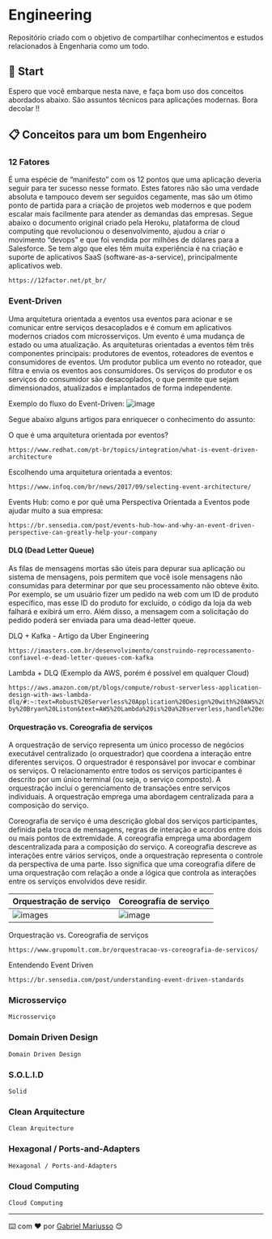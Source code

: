# Engineering

Repositório criado com o objetivo de compartilhar conhecimentos e estudos relacionados à Engenharia como um todo.

## 🚀 Start

Espero que você embarque nesta nave, e faça bom uso dos conceitos abordados abaixo. São assuntos técnicos para aplicações modernas. Bora decolar !!

## 📋 Conceitos para um bom Engenheiro

### 12 Fatores

É uma espécie de “manifesto” com os 12 pontos que uma aplicação deveria seguir para ter sucesso nesse formato. Estes fatores não são uma verdade absoluta e tampouco devem ser seguidos cegamente, mas são um ótimo ponto de partida para a criação de projetos web modernos e que podem escalar mais facilmente para atender as demandas das empresas.
Segue abaixo o documento original criado pela Heroku, plataforma de cloud computing que revolucionou o desenvolvimento, ajudou a criar o movimento “devops” e que foi vendida por milhões de dólares para a Salesforce. Se tem algo que eles têm muita experiência é na criação e suporte de aplicativos SaaS (software-as-a-service), principalmente aplicativos web.

```
https://12factor.net/pt_br/
```

### Event-Driven

Uma arquitetura orientada a eventos usa eventos para acionar e se comunicar entre serviços desacoplados e é comum em aplicativos modernos criados com microsserviços. Um evento é uma mudança de estado ou uma atualização.
As arquiteturas orientadas a eventos têm três componentes principais: produtores de eventos, roteadores de eventos e consumidores de eventos. Um produtor publica um evento no roteador, que filtra e envia os eventos aos consumidores. Os serviços do produtor e os serviços do consumidor são desacoplados, o que permite que sejam dimensionados, atualizados e implantados de forma independente.

Exemplo do fluxo do Event-Driven:
![image](https://user-images.githubusercontent.com/22088545/166073291-41334b11-d29a-48dc-b5df-3453ddef04c1.png)

Segue abaixo alguns artigos para enriquecer o conhecimento do assunto:

O que é uma arquitetura orientada por eventos?
```
https://www.redhat.com/pt-br/topics/integration/what-is-event-driven-architecture
```
Escolhendo uma arquitetura orientada a eventos:
```
https://www.infoq.com/br/news/2017/09/selecting-event-architecture/
```
Events Hub: como e por quê uma Perspectiva Orientada a Eventos pode ajudar muito a sua empresa:
```
https://br.sensedia.com/post/events-hub-how-and-why-an-event-driven-perspective-can-greatly-help-your-company
```
#### DLQ (Dead Letter Queue)

As filas de mensagens mortas são úteis para depurar sua aplicação ou sistema de mensagens, pois permitem que você isole mensagens não consumidas para determinar por que seu processamento não obteve êxito. Por exemplo, se um usuário fizer um pedido na web com um ID de produto específico, mas esse ID do produto for excluído, o código da loja da web falhará e exibirá um erro. Além disso, a mensagem com a solicitação do pedido poderá ser enviada para uma dead-letter queue.

DLQ + Kafka - Artigo da Uber Engineering
```
https://imasters.com.br/desenvolvimento/construindo-reprocessamento-confiavel-e-dead-letter-queues-com-kafka
```
Lambda + DLQ (Exemplo da AWS, porém é possível em qualquer Cloud)
```
https://aws.amazon.com/pt/blogs/compute/robust-serverless-application-design-with-aws-lambda-dlq/#:~:text=Robust%20Serverless%20Application%20Design%20with%20AWS%20Lambda%20Dead%20Letter%20Queues,-by%20Bryan%20Liston&text=AWS%20Lambda%20is%20a%20serverless,handle%20exceptions%20and%20failures%20gracefully.
```
#### Orquestração vs. Coreografia de serviços

A orquestração de serviço representa um único processo de negócios executável centralizado (o orquestrador) que coordena a interação entre diferentes serviços. O orquestrador é responsável por invocar e combinar os serviços.
O relacionamento entre todos os serviços participantes é descrito por um único terminal (ou seja, o serviço composto). A orquestração inclui o gerenciamento de transações entre serviços individuais. A orquestração emprega uma abordagem centralizada para a composição do serviço.

Coreografia de serviço é uma descrição global dos serviços participantes, definida pela troca de mensagens, regras de interação e acordos entre dois ou mais pontos de extremidade. A coreografia emprega uma abordagem descentralizada para a composição do serviço.
A coreografia descreve as interações entre vários serviços, onde a orquestração representa o controle da perspectiva de uma parte. Isso significa que uma coreografia difere de uma orquestração com relação a onde a lógica que controla as interações entre os serviços envolvidos deve residir.

| Orquestração de serviço | Coreografia de serviço |
| --- | --- |
| ![image](https://user-images.githubusercontent.com/22088545/167660064-25da6f9c-3767-4d62-b6b5-a1acb51d1772.png)s | ![image](https://user-images.githubusercontent.com/22088545/167660145-2402c710-37b9-4c1e-b44e-b032ff4ef5bf.png) |

Orquestração vs. Coreografia de serviços
```
https://www.grupomult.com.br/orquestracao-vs-coreografia-de-servicos/
```
Entendendo Event Driven
```
https://br.sensedia.com/post/understanding-event-driven-standards
```

### Microsserviço

```
Microsserviço
```

### Domain Driven Design

```
Domain Driven Design
```

### S.O.L.I.D

```
Solid
```

### Clean Arquitecture

```
Clean Arquitecture
```

### Hexagonal / Ports-and-Adapters

```
Hexagonal / Ports-and-Adapters
```

### Cloud Computing

```
Cloud Computing
```

---
⌨️ com ❤️ por [Gabriel Mariusso](https://github.com/gaahmariusso) 😊
